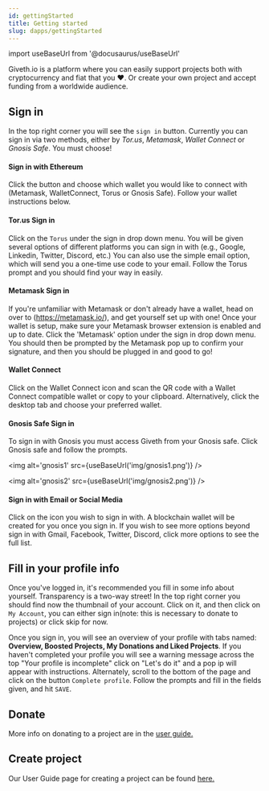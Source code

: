 ```yaml
---
id: gettingStarted
title: Getting started
slug: dapps/gettingStarted
---
```

import useBaseUrl from '@docusaurus/useBaseUrl'


Giveth.io is a platform where you can easily support projects both with cryptocurrency and fiat that you ❤️. Or create your own project and accept funding from a worldwide audience.

## Sign in

In the top right corner you will see the `sign in` button. Currently you can sign in via two methods, either by *Tor.us*, *Metamask*, *Wallet Connect* or *Gnosis Safe*. You must choose!

#### Sign in with Ethereum
Click the button and choose which wallet you would like to connect with (Metamask, WalletConnect, Torus or Gnosis Safe). Follow your wallet instructions below.


#### Tor.us Sign in
Click on the `Torus` under the sign in drop down menu. You will be given several options of different platforms you can sign in with (e.g., Google, Linkedin, Twitter, Discord, etc.) You can also use the simple email option, which will send you a one-time use code to your email. Follow the Torus prompt and you should find your way in easily.

#### Metamask Sign in
If you're unfamiliar with Metamask or don't already have a wallet, head on over to (https://metamask.io/), and get yourself set up with one! Once your wallet is setup, make sure your Metamask browser extension is enabled and up to date. Click the 'Metamask' option under the sign in drop down menu. You should then be prompted by the Metamask pop up to confirm your signature, and then you should be plugged in and good to go!

#### Wallet Connect
Click on the Wallet Connect icon and scan the QR code with a Wallet Connect compatible wallet or copy to your clipboard. Alternatively, click the desktop tab and choose your preferred wallet.

#### Gnosis Safe Sign in
To sign in with Gnosis you must access Giveth from your Gnosis safe. Click Gnosis safe and follow the prompts.

<img alt='gnosis1' src={useBaseUrl('img/gnosis1.png')} />

<img alt='gnosis2' src={useBaseUrl('img/gnosis2.png')} />

#### Sign in with Email or Social Media
Click on the icon you wish to sign in with.  A blockchain wallet will be created for you once you sign in. If you wish to see more options beyond sign in with Gmail, Facebook, Twitter, Discord, click more options to see the full list. 



## Fill in your profile info
Once you've logged in, it's recommended you fill in some info about yourself. Transparency is a two-way street! In the top right corner you should find now the thumbnail of your account. Click on it, and then click on `My Account`, you can either sign in(note: this is necessary to donate to projects) or click skip for now.

Once you sign in, you will see an overview of your profile with tabs named: **Overview, Boosted Projects, My Donations and Liked Projects**. If you haven't completed your profile you will see a warning message across the top "Your profile is incomplete" click on "Let's do it" and a pop ip will appear with instructions. Alternately, scroll to the bottom of the page and click on the button `Complete profile`. Follow the prompts and fill in the fields given, and hit `SAVE`.

## Donate

More info on donating to a project are in the [user guide.](./projectdonating)

## Create project
Our User Guide page for creating a project can be found [here.](./createproject)
